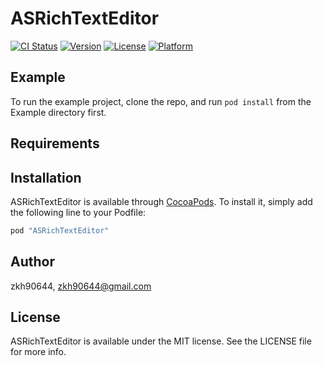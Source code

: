 # ASRichTextEditor

[![CI Status](http://img.shields.io/travis/zkh90644/ASRichTextEditor.svg?style=flat)](https://travis-ci.org/zkh90644/ASRichTextEditor)
[![Version](https://img.shields.io/cocoapods/v/ASRichTextEditor.svg?style=flat)](http://cocoapods.org/pods/ASRichTextEditor)
[![License](https://img.shields.io/cocoapods/l/ASRichTextEditor.svg?style=flat)](http://cocoapods.org/pods/ASRichTextEditor)
[![Platform](https://img.shields.io/cocoapods/p/ASRichTextEditor.svg?style=flat)](http://cocoapods.org/pods/ASRichTextEditor)

## Example

To run the example project, clone the repo, and run `pod install` from the Example directory first.

## Requirements

## Installation

ASRichTextEditor is available through [CocoaPods](http://cocoapods.org). To install
it, simply add the following line to your Podfile:

```ruby
pod "ASRichTextEditor"
```

## Author

zkh90644, zkh90644@gmail.com

## License

ASRichTextEditor is available under the MIT license. See the LICENSE file for more info.
